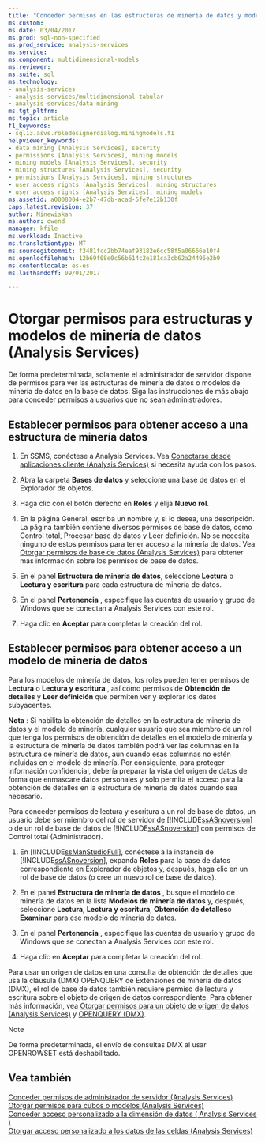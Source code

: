 ```yaml
---
title: "Conceder permisos en las estructuras de minería de datos y modelos (Analysis Services) | Documentos de Microsoft"
ms.custom: 
ms.date: 03/04/2017
ms.prod: sql-non-specified
ms.prod_service: analysis-services
ms.service: 
ms.component: multidimensional-models
ms.reviewer: 
ms.suite: sql
ms.technology:
- analysis-services
- analysis-services/multidimensional-tabular
- analysis-services/data-mining
ms.tgt_pltfrm: 
ms.topic: article
f1_keywords:
- sql13.asvs.roledesignerdialog.miningmodels.f1
helpviewer_keywords:
- data mining [Analysis Services], security
- permissions [Analysis Services], mining models
- mining models [Analysis Services], security
- mining structures [Analysis Services], security
- permissions [Analysis Services], mining structures
- user access rights [Analysis Services], mining structures
- user access rights [Analysis Services], mining models
ms.assetid: a0008004-e2b7-47db-acad-5fe7e12b130f
caps.latest.revision: 37
author: Minewiskan
ms.author: owend
manager: kfile
ms.workload: Inactive
ms.translationtype: MT
ms.sourcegitcommit: f3481fcc2bb74eaf93182e6cc58f5a06666e10f4
ms.openlocfilehash: 12b69f08e0c56b614c2e181ca3cb62a24496e2b9
ms.contentlocale: es-es
ms.lasthandoff: 09/01/2017

---
```

# <a name="grant-permissions-on-data-mining-structures-and-models-analysis-services"></a>Otorgar permisos para estructuras y modelos de minería de datos (Analysis Services)
  De forma predeterminada, solamente el administrador de servidor dispone de permisos para ver las estructuras de minería de datos o modelos de minería de datos en la base de datos. Siga las instrucciones de más abajo para conceder permisos a usuarios que no sean administradores.  
  
## <a name="set-permissions-to-access-a-mining-structure"></a>Establecer permisos para obtener acceso a una estructura de minería datos  
  
1.  En SSMS, conéctese a Analysis Services. Vea [Conectarse desde aplicaciones cliente &#40;Analysis Services&#41;](../../analysis-services/instances/connect-from-client-applications-analysis-services.md) si necesita ayuda con los pasos.  
  
2.  Abra la carpeta **Bases de datos** y seleccione una base de datos en el Explorador de objetos.  
  
3.  Haga clic con el botón derecho en **Roles** y elija **Nuevo rol**.  
  
4.  En la página General, escriba un nombre y, si lo desea, una descripción. La página también contiene diversos permisos de base de datos, como Control total, Procesar base de datos y Leer definición. No se necesita ninguno de estos permisos para tener acceso a la minería de datos. Vea [Otorgar permisos de base de datos &#40;Analysis Services&#41;](../../analysis-services/multidimensional-models/grant-database-permissions-analysis-services.md) para obtener más información sobre los permisos de base de datos.  
  
5.  En el panel **Estructura de minería de datos**, seleccione **Lectura** o **Lectura y escritura** para cada estructura de minería de datos.  
  
6.  En el panel **Pertenencia** , especifique las cuentas de usuario y grupo de Windows que se conectan a Analysis Services con este rol.  
  
7.  Haga clic en **Aceptar** para completar la creación del rol.  
  
## <a name="set-permissions-to-access-a-mining-model"></a>Establecer permisos para obtener acceso a un modelo de minería de datos  
 Para los modelos de minería de datos, los roles pueden tener permisos de **Lectura** o **Lectura y escritura** , así como permisos de **Obtención de detalles** y **Leer definición** que permiten ver y explorar los datos subyacentes.  
  
 **Nota** : Si habilita la obtención de detalles en la estructura de minería de datos y el modelo de minería, cualquier usuario que sea miembro de un rol que tenga los permisos de obtención de detalles en el modelo de minería y la estructura de minería de datos también podrá ver las columnas en la estructura de minería de datos, aun cuando esas columnas no estén incluidas en el modelo de minería. Por consiguiente, para proteger información confidencial, debería preparar la vista del origen de datos de forma que enmascare datos personales y solo permita el acceso para la obtención de detalles en la estructura de minería de datos cuando sea necesario.  
  
 Para conceder permisos de lectura y escritura a un rol de base de datos, un usuario debe ser miembro del rol de servidor de [!INCLUDE[ssASnoversion](../../includes/ssasnoversion-md.md)] o de un rol de base de datos de [!INCLUDE[ssASnoversion](../../includes/ssasnoversion-md.md)] con permisos de Control total (Administrador).  
  
1.  En [!INCLUDE[ssManStudioFull](../../includes/ssmanstudiofull-md.md)], conéctese a la instancia de [!INCLUDE[ssASnoversion](../../includes/ssasnoversion-md.md)], expanda **Roles** para la base de datos correspondiente en Explorador de objetos y, después, haga clic en un rol de base de datos (o cree un nuevo rol de base de datos).  
  
2.  En el panel **Estructura de minería de datos** , busque el modelo de minería de datos en la lista **Modelos de minería de datos** y, después, seleccione **Lectura**, **Lectura y escritura**, **Obtención de detalles**o **Examinar** para ese modelo de minería de datos.  
  
3.  En el panel **Pertenencia** , especifique las cuentas de usuario y grupo de Windows que se conectan a Analysis Services con este rol.  
  
4.  Haga clic en **Aceptar** para completar la creación del rol.  
  
 Para usar un origen de datos en una consulta de obtención de detalles que usa la cláusula (DMX) OPENQUERY de Extensiones de minería de datos (DMX), el rol de base de datos también requiere permiso de lectura y escritura sobre el objeto de origen de datos correspondiente. Para obtener más información, vea [Otorgar permisos para un objeto de origen de datos &#40;Analysis Services&#41;](../../analysis-services/multidimensional-models/grant-permissions-on-a-data-source-object-analysis-services.md) y [OPENQUERY &#40;DMX&#41;](../../dmx/source-data-query-openquery.md).  
  
> [!NOTE]  
>  De forma predeterminada, el envío de consultas DMX al usar OPENROWSET está deshabilitado.  
  
## <a name="see-also"></a>Vea también  
 [Conceder permisos de administrador de servidor (Analysis Services)](../../analysis-services/instances/grant-server-admin-rights-to-an-analysis-services-instance.md)   
 [Otorgar permisos para cubos o modelos &#40;Analysis Services&#41;](../../analysis-services/multidimensional-models/grant-cube-or-model-permissions-analysis-services.md)   
 [Conceder acceso personalizado a la dimensión de datos &#40; Analysis Services &#41;](../../analysis-services/multidimensional-models/grant-custom-access-to-dimension-data-analysis-services.md)   
 [Otorgar acceso personalizado a los datos de las celdas &#40;Analysis Services&#41;](../../analysis-services/multidimensional-models/grant-custom-access-to-cell-data-analysis-services.md)  
  
  

